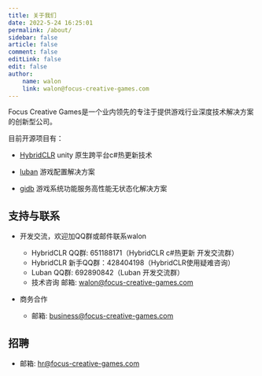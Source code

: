 ```yaml
---
title: 关于我们
date: 2022-5-24 16:25:01
permalink: /about/
sidebar: false
article: false
comment: false
editLink: false
edit: false
author:
    name: walon
    link: walon@focus-creative-games.com
---
```


Focus Creative Games是一个业内领先的专注于提供游戏行业深度技术解决方案的创新型公司。

目前开源项目有：

- [HybridCLR](https://github.com/focus-creative-games/hybridclr) unity 原生跨平台c#热更新技术
- [luban](https://github.com/focus-creative-games/luban) 游戏配置解决方案

- [gidb](https://github.com/focus-creative-games/zhugedb) 游戏系统功能服务高性能无状态化解决方案

## 支持与联系

* 开发交流，欢迎加QQ群或邮件联系walon
  * HybridCLR QQ群: 651188171（HybridCLR c#热更新 开发交流群）
  * HybridCLR 新手QQ群：428404198（HybridCLR使用疑难咨询） 
  * Luban QQ群: 692890842（Luban 开发交流群）
  * 技术咨询 邮箱: walon@focus-creative-games.com

* 商务合作
  * 邮箱: business@focus-creative-games.com

## 招聘

* 邮箱: hr@focus-creative-games.com
